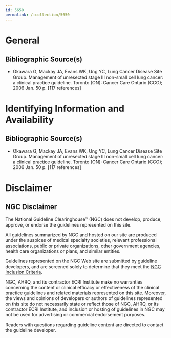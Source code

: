 ```yaml
---
id: 5650
permalink: /:collection/5650
---
```


# General

## Bibliographic Source(s)

- Okawara G, Mackay JA, Evans WK, Ung YC, Lung Cancer Disease Site Group. Management of unresected stage III non-small cell lung cancer: a clinical practice guideline. Toronto (ON): Cancer Care Ontario (CCO); 2006 Jan. 50 p. [117 references]

# Identifying Information and Availability

## Bibliographic Source(s)

- Okawara G, Mackay JA, Evans WK, Ung YC, Lung Cancer Disease Site Group. Management of unresected stage III non-small cell lung cancer: a clinical practice guideline. Toronto (ON): Cancer Care Ontario (CCO); 2006 Jan. 50 p. [117 references]

# Disclaimer

## NGC Disclaimer

The National Guideline Clearinghouse™ (NGC) does not develop, produce, approve, or endorse the guidelines represented on this site.

All guidelines summarized by NGC and hosted on our site are produced under the auspices of medical specialty societies, relevant professional associations, public or private organizations, other government agencies, health care organizations or plans, and similar entities.

Guidelines represented on the NGC Web site are submitted by guideline developers, and are screened solely to determine that they meet the [NGC Inclusion Criteria](/help-and-about/summaries/inclusion-criteria).

NGC, AHRQ, and its contractor ECRI Institute make no warranties concerning the content or clinical efficacy or effectiveness of the clinical practice guidelines and related materials represented on this site. Moreover, the views and opinions of developers or authors of guidelines represented on this site do not necessarily state or reflect those of NGC, AHRQ, or its contractor ECRI Institute, and inclusion or hosting of guidelines in NGC may not be used for advertising or commercial endorsement purposes.

Readers with questions regarding guideline content are directed to contact the guideline developer.

